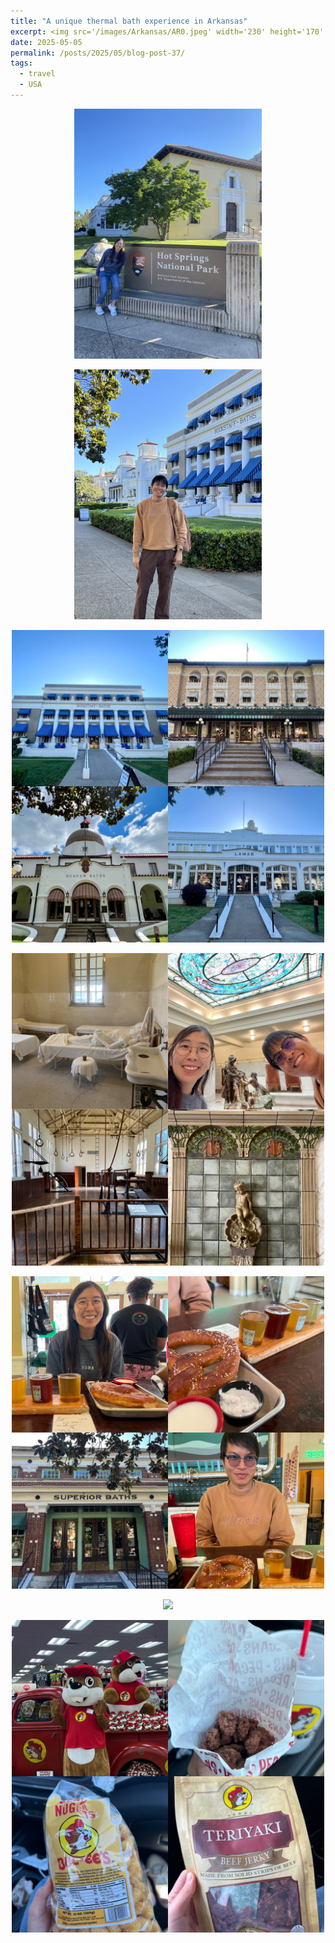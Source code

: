 ```yaml
---
title: "A unique thermal bath experience in Arkansas"
excerpt: <img src='/images/Arkansas/AR0.jpeg' width='230' height='170' align="right" hspace="20" loading="lazy"> 
date: 2025-05-05
permalink: /posts/2025/05/blog-post-37/
tags:
  - travel
  - USA
---
```



<p align="center">
  <img src="/images/Arkansas/AR1.jpeg" width= '300' loading="lazy">
</p>
<p align="center">
  <img src="/images/Arkansas/AR2.jpeg" width= '300' loading="lazy">
</p>
<p align="center">
  <img src="/images/Arkansas/AR3.JPG"  width= '500' loading="lazy">
</p>
<p align="center">
  <img src="/images/Arkansas/AR4.JPG" width= '500' loading="lazy">
</p>
<p align="center">
  <img src="/images/Arkansas/AR5.JPG" width= '500' loading="lazy">
</p>
<p align="center">
  <img src="/images/Arkansas/AR6.JPG" width= '300' loading="lazy">
</p>
<p align="center">
  <img src="/images/Arkansas/AR7.JPG" width= '500' loading="lazy">
</p>
